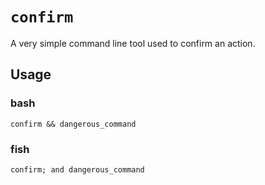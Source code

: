 # `confirm`

A very simple command line tool used to confirm an action.

## Usage

### bash

```
confirm && dangerous_command
```

### fish

```
confirm; and dangerous_command
```
